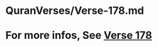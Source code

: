 # QuranVerses/Verse-178.md <br><br>For more infos, See [Verse 178](https://www.quranbookk.com/quran/search?q=178)
